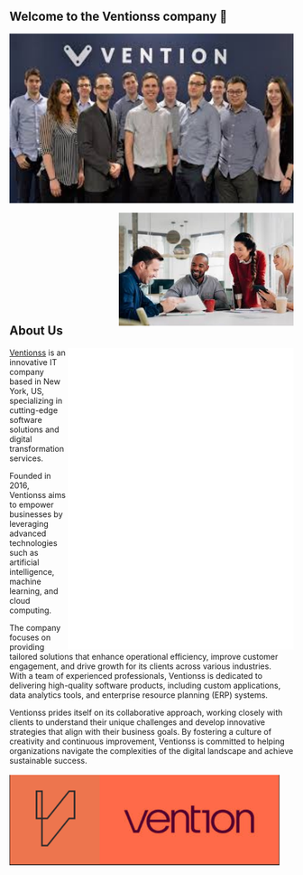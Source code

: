 ## Welcome to the Ventionss company 👋

<img align="center" src="./ventionteam/5.jpg" alt="Metrics" height="300">
<br/><br/>
<!-- <img align="center" src="./ventionteam/3.jpg" alt="Metrics" height="300">
<img align="center" src="./ventionteam/4.jpg" alt="Metrics" height="200"> -->
<img align="right" src="./ventionteam/2.jpg" alt="Metrics" height="200">
<!-- <img align="center" src="./ventionteam/6.jpg" alt="Metrics" width="280" height="200"> -->

<br/><br/><br/><br/><br/><br/><br/><br/><br/>

## About Us
<img align="right" src="./github-metrics.svg" alt="Metrics" width="400">

[Ventionss](https://ventionss.com/) 
is an innovative IT company based in New York, US, specializing in cutting-edge software solutions and digital transformation services.
<br/>

Founded in 2016, Ventionss aims to empower businesses by leveraging advanced technologies such as artificial intelligence, machine learning, and cloud computing.
<br/>

The company focuses on providing tailored solutions that enhance operational efficiency, improve customer engagement, and drive growth for its clients across various industries. 
<br/>
With a team of experienced professionals, Ventionss is dedicated to delivering high-quality software products, including custom applications, data analytics tools, and enterprise resource planning (ERP) systems.
<br/>

Ventionss prides itself on its collaborative approach, working closely with clients to understand their unique challenges and develop innovative strategies that align with their business goals. By fostering a culture of creativity and continuous improvement, Ventionss is committed to helping organizations navigate the complexities of the digital landscape and achieve sustainable success.
<br/><br/>
<img align="center" src="./ventionteam/9.png" alt="Metrics" height="160">




